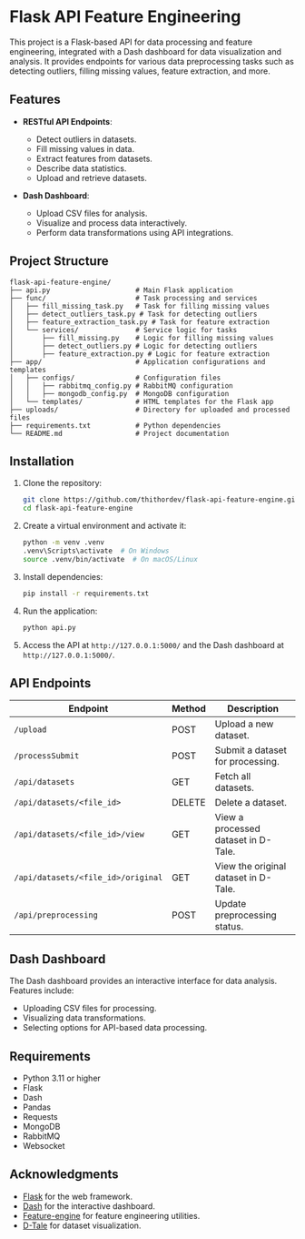 # Flask API Feature Engineering

This project is a Flask-based API for data processing and feature engineering, integrated with a Dash dashboard for data visualization and analysis. It provides endpoints for various data preprocessing tasks such as detecting outliers, filling missing values, feature extraction, and more.

## Features

- **RESTful API Endpoints**:
  - Detect outliers in datasets.
  - Fill missing values in data.
  - Extract features from datasets.
  - Describe data statistics.
  - Upload and retrieve datasets.

- **Dash Dashboard**:
  - Upload CSV files for analysis.
  - Visualize and process data interactively.
  - Perform data transformations using API integrations.

## Project Structure

```
flask-api-feature-engine/
├── api.py                     # Main Flask application
├── func/                      # Task processing and services
│   ├── fill_missing_task.py   # Task for filling missing values
│   ├── detect_outliers_task.py # Task for detecting outliers
│   ├── feature_extraction_task.py # Task for feature extraction
│   └── services/              # Service logic for tasks
│       ├── fill_missing.py    # Logic for filling missing values
│       ├── detect_outliers.py # Logic for detecting outliers
│       ├── feature_extraction.py # Logic for feature extraction
├── app/                       # Application configurations and templates
│   ├── configs/               # Configuration files
│   │   ├── rabbitmq_config.py # RabbitMQ configuration
│   │   ├── mongodb_config.py  # MongoDB configuration
│   └── templates/             # HTML templates for the Flask app
├── uploads/                   # Directory for uploaded and processed files
├── requirements.txt           # Python dependencies
└── README.md                  # Project documentation
```

## Installation

1. Clone the repository:
   ```bash
   git clone https://github.com/thithordev/flask-api-feature-engine.git
   cd flask-api-feature-engine
   ```

2. Create a virtual environment and activate it:
   ```bash
   python -m venv .venv
   .venv\Scripts\activate  # On Windows
   source .venv/bin/activate  # On macOS/Linux
   ```

3. Install dependencies:
   ```bash
   pip install -r requirements.txt
   ```

4. Run the application:
   ```bash
   python api.py
   ```

5. Access the API at `http://127.0.0.1:5000/` and the Dash dashboard at `http://127.0.0.1:5000/`.

## API Endpoints

| Endpoint                     | Method | Description                          |
|------------------------------|--------|--------------------------------------|
| `/upload`                    | POST   | Upload a new dataset.                |
| `/processSubmit`             | POST   | Submit a dataset for processing.     |
| `/api/datasets`              | GET    | Fetch all datasets.                  |
| `/api/datasets/<file_id>`    | DELETE | Delete a dataset.                    |
| `/api/datasets/<file_id>/view` | GET  | View a processed dataset in D-Tale.  |
| `/api/datasets/<file_id>/original` | GET | View the original dataset in D-Tale. |
| `/api/preprocessing`         | POST   | Update preprocessing status.         |

## Dash Dashboard

The Dash dashboard provides an interactive interface for data analysis. Features include:

- Uploading CSV files for processing.
- Visualizing data transformations.
- Selecting options for API-based data processing.

## Requirements

- Python 3.11 or higher
- Flask
- Dash
- Pandas
- Requests
- MongoDB
- RabbitMQ
- Websocket

## Acknowledgments

- [Flask](https://flask.palletsprojects.com/) for the web framework.
- [Dash](https://dash.plotly.com/) for the interactive dashboard.
- [Feature-engine](https://feature-engine.readthedocs.io/) for feature engineering utilities.
- [D-Tale](https://github.com/man-group/dtale) for dataset visualization.

